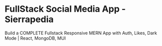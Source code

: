 # FullStack Social Media App - Sierrapedia
Build a COMPLETE Fullstack Responsive MERN App with Auth, Likes, Dark Mode | React, MongoDB, MUI
